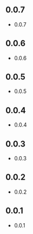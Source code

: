 ## 0.0.7

* 0.0.7

## 0.0.6

* 0.0.6

## 0.0.5

* 0.0.5

## 0.0.4

* 0.0.4

## 0.0.3

* 0.0.3

## 0.0.2

* 0.0.2

## 0.0.1

* 0.0.1
